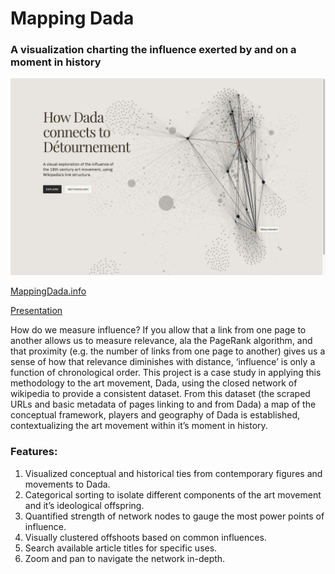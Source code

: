 # Mapping Dada
### A visualization charting the influence exerted by and on a moment in history

![preview](preview.png)

[MappingDada.info](http://www.mappingdada.info)

[Presentation](http://www.rileyhoonan.com/additional/thesis-v1.pdf)

How do we measure influence? If you allow that a link from one page to another allows us to measure relevance, ala the PageRank algorithm, and that proximity (e.g. the number of links from one page to another) gives us a sense of how that relevance diminishes with distance, ‘influence’ is only a function of chronological order. This project is a case study in applying this methodology to the art movement, Dada, using the closed network of wikipedia to provide a consistent dataset. From this dataset (the scraped URLs and basic metadata of pages linking to and from Dada) a map of the conceptual framework, players and geography of Dada is established, contextualizing the art movement within it’s moment in history.

### Features:
1. Visualized conceptual and historical ties from contemporary figures and movements to Dada.
2. Categorical sorting to isolate different components of the art movement and it’s ideological offspring.
3. Quantified strength of network nodes to gauge the most power points of influence.
4. Visually clustered offshoots based on common influences.
5. Search available article titles for specific uses.
6. Zoom and pan to navigate the network in-depth.
